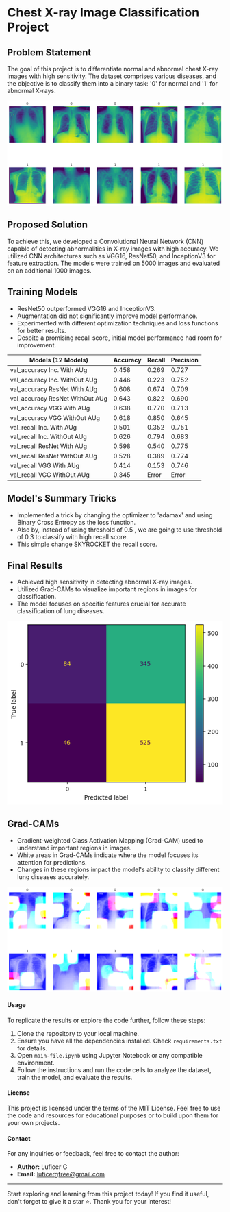 # Chest X-ray Image Classification Project

## Problem Statement
The goal of this project is to differentiate normal and abnormal chest X-ray images with high sensitivity. The dataset comprises various diseases, and the objective is to classify them into a binary task: '0' for normal and '1' for abnormal X-rays.

![X-ray images](X-ray_images.png)

## Proposed Solution
To achieve this, we developed a Convolutional Neural Network (CNN) capable of detecting abnormalities in X-ray images with high accuracy. We utilized CNN architectures such as VGG16, ResNet50, and InceptionV3 for feature extraction. The models were trained on 5000 images and evaluated on an additional 1000 images.

## Training Models
- ResNet50 outperformed VGG16 and InceptionV3.
- Augmentation did not significantly improve model performance.
- Experimented with different optimization techniques and loss functions for better results.
- Despite a promising recall score, initial model performance had room for improvement.

| Models (12 Models)       | Accuracy | Recall | Precision |
|--------------------------|----------|--------|-----------|
| val_accuracy Inc. With AUg | 0.458    | 0.269  | 0.727     |
| val_accuracy Inc. WithOut AUg | 0.446  | 0.223  | 0.752     |
| val_accuracy ResNet With AUg | 0.608   | 0.674  | 0.709     |
| val_accuracy ResNet WithOut AUg | 0.643| 0.822  | 0.690     |
| val_accuracy VGG With AUg | 0.638      | 0.770  | 0.713 |
| val_accuracy VGG WithOut AUg | 0.618   | 0.850  | 0.645     |
| val_recall Inc. With AUg | 0.501          | 0.352  | 0.751     |
| val_recall Inc. WithOut AUg | 0.626      | 0.794  | 0.683     |
| val_recall ResNet With AUg | 0.598        | 0.540  | 0.775     |
| val_recall ResNet WithOut AUg | 0.528     | 0.389  | 0.774     |
| val_recall VGG With AUg | 0.414           | 0.153  | 0.746     |
| val_recall VGG WithOut AUg | 0.345        | Error  | Error     |

## Model's Summary Tricks
- Implemented a trick by changing the optimizer to 'adamax' and using Binary Cross Entropy as the loss function.
- Also by, instead of using threshold of 0.5 , we are going to use threshold of 0.3 to classify with high recall score.
- This simple change SKYROCKET the recall score.

## Final Results
- Achieved high sensitivity in detecting abnormal X-ray images.
- Utilized Grad-CAMs to visualize important regions in images for classification.
- The model focuses on specific features crucial for accurate classification of lung diseases.

![Output](output.png)

## Grad-CAMs
- Gradient-weighted Class Activation Mapping (Grad-CAM) used to understand important regions in images.
- White areas in Grad-CAMs indicate where the model focuses its attention for predictions.
- Changes in these regions impact the model's ability to classify different lung diseases accurately.

![GRAD](GRAD.png)

#### Usage

To replicate the results or explore the code further, follow these steps:

1. Clone the repository to your local machine.
2. Ensure you have all the dependencies installed. Check `requirements.txt` for details.
3. Open `main-file.ipynb` using Jupyter Notebook or any compatible environment.
4. Follow the instructions and run the code cells to analyze the dataset, train the model, and evaluate the results.

#### License

This project is licensed under the terms of the MIT License. Feel free to use the code and resources for educational purposes or to build upon them for your own projects.

#### Contact

For any inquiries or feedback, feel free to contact the author:

- **Author:** Luficer G
- **Email:** luficergfree@gmail.com


---
  
Start exploring and learning from this project today! If you find it useful, don't forget to give it a star ⭐️. Thank you for your interest!